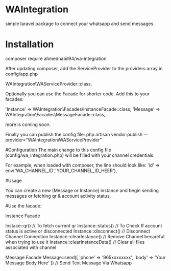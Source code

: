 # WAIntegration
simple laravel package to connect your whatsapp and send messages.


# Installation
composer require ahmednabil94/wa-integration


After updating composer, add the ServiceProvider to the providers array in config/app.php

WAIntegration\WAServiceProvider::class,

Optionally you can use the Facade for shorter code. Add this to your facades:

'Instance' => WAIntegration\Facades\InstanceFacade::class,
'Message' => WAIntegration\Facades\MessageFacade::class,

more is coming soon.

Finally you can publish the config file:
php artisan vendor:publish --provider="WAIntegration\WAServiceProvider" 

#Configuration
The main change to this config file (config/wa_integration.php) will be filled with your channel credentials.

For example, when loaded with composer, the line should look like:
'id'            => env('WA_CHANNEL_ID','YOUR_CHANNEL_ID_HEER'),

#Usage

You can create a new (Message or Instance) instance and begin sending messages or fetching qr & account activity status.

 #Use the facade:
 
 Instance Facade
 
 Instace::qr()  // To fetch current qr
 Instance::status() // To Check If account status is active or disconnected
 Instance::disconnect() // Disconnect Channel Connection
 Instance::clearInstance() // Remove Channel becareful when trying to use it
 Instance::clearInstanceData() // Clear all files associated with channel

 Message Facade
 Message::send([
   'phone' => '965xxxxxxxx',
   'body'  => 'Your Message Body Here'
 ]) // Send Text Message Via Whatsapp
